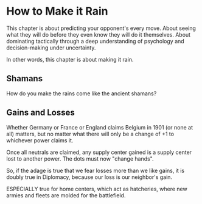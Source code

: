 # How to Make it Rain

This chapter is about predicting your opponent's every move. About seeing what they will do before they even know they will do it themselves. About dominating tactically through a deep understanding of psychology and decision-making under uncertainty.

In other words, this chapter is about making it rain.

## Shamans

How do you make the rains come like the ancient shamans?

## Gains and Losses

Whether Germany or France or England claims Belgium in 1901 (or none at all) matters, but no matter what there will only be a change of +1 to whichever power claims it. 

Once all neutrals are claimed, any supply center gained is a supply center lost to another power. The dots must now "change hands". 

So, if the adage is true that we fear losses more than we like gains, it is doubly true in Diplomacy, because our loss is our neighbor's gain. 

ESPECIALLY true for home centers, which act as hatcheries, where new armies and fleets are molded for the battlefield.

